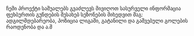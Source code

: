 ჩემი პროექტი საშუალებს გვაძლევს მივიღოთ სასურველი ინფორმაცია ფეხბურთის გუნდების შესახებ სეზონების მიხედვით მაგ: ადგილმდებარეობა, პოზიცია ლიგაში, გატანილი და გაშვებული გოლების რაოდენობა და ა.შ
